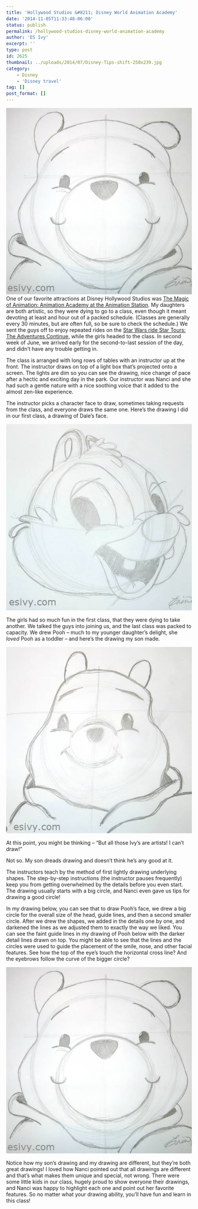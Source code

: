 ```yaml
---
title: 'Hollywood Studios &#8211; Disney World Animation Academy'
date: '2014-11-05T11:33:48-06:00'
status: publish
permalink: /hollywood-studios-disney-world-animation-academy
author: 'ES Ivy'
excerpt: ''
type: post
id: 2625
thumbnail: ../uploads/2014/07/Disney-Tips-shift-250x239.jpg
category:
    - Disney
    - 'Disney travel'
tag: []
post_format: []
---
```

![Hollywood studios pooh drawing by Ivy in class](../uploads/2014/11/ivy-pooh-600x600.jpg)One of our favorite attractions at Disney Hollywood Studios was [The Magic of Animation: Animation Academy at the Animation Station](https://disneyworld.disney.go.com/attractions/hollywood-studios/magic-of-disney-animation/ "Hollywood Studios Magic of Animation"). My daughters are both artistic, so they were dying to go to a class, even though it meant devoting at least and hour out of a packed schedule. (Classes are generally every 30 minutes, but are often full, so be sure to check the schedule.) We sent the guys off to enjoy repeated rides on the [Star Wars ride Star Tours: The Adventures Continue,](https://disneyworld.disney.go.com/attractions/hollywood-studios/star-tours/ "Star Wars Star Tours") while the girls headed to the class. In second week of June, we arrived early for the second-to-last session of the day, and didn’t have any trouble getting in.

The class is arranged with long rows of tables with an instructor up at the front. The instructor draws on top of a light box that’s projected onto a screen. The lights are dim so you can see the drawing, nice change of pace after a hectic and exciting day in the park. Our instructor was Nanci and she had such a gentle nature with a nice soothing voice that it added to the almost zen-like experience.

The instructor picks a character face to draw, sometimes taking requests from the class, and everyone draws the same one. Here’s the drawing I did in our first class, a drawing of Dale’s face.

![Hollywood studios animation class Dale drawing](../uploads/2014/11/ivy-dale-600x600.jpg)

The girls had so much fun in the first class, that they were dying to take another. We talked the guys into joining us, and the last class was packed to capacity. We drew Pooh – much to my younger daughter’s delight, she *loved* Pooh as a toddler – and here’s the drawing my son made.

![Hollywood studios son's Pooh drawing in class](../uploads/2014/11/son-pooh-600x600.jpg)

At this point, you might be thinking – “But all those Ivy’s are artists! I can’t draw!”

Not so. My son dreads drawing and doesn’t think he’s any good at it.

The instructors teach by the method of first lightly drawing underlying shapes. The step-by-step instructions (the instructor pauses frequently) keep you from getting overwhelmed by the details before you even start. The drawing usually starts with a big circle, and Nanci even gave us tips for drawing a good circle!

In my drawing below, you can see that to draw Pooh’s face, we drew a big circle for the overall size of the head, guide lines, and then a second smaller circle. After we drew the shapes, we added in the details one by one, and darkened the lines as we adjusted them to exactly the way we liked. You can see the faint guide lines in my drawing of Pooh below with the darker detail lines drawn on top. You might be able to see that the lines and the circles were used to guide the placement of the smile, nose, and other facial features. See how the top of the eye’s touch the horizontal cross line? And the eyebrows follow the curve of the bigger circle?

![When you're planning your trip to Walt Disney World, don't miss the Animation Academy in Hollywood Studios. It was a highlight of my family's vacation! You can draw Pooh too! (Really, it's super fun, easy, and relaxing.)](../uploads/2014/11/ivy-pooh-600x600.jpg)

Notice how my son’s drawing and my drawing are different, but they’re both great drawings! I loved how Nanci pointed out that all drawings are different and that’s what makes them unique and special, not wrong. There were some little kids in our class, hugely proud to show everyone their drawings, and Nanci was happy to highlight each one and point out her favorite features. So no matter what your drawing ability, you’ll have fun and learn in this class!